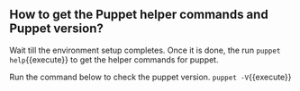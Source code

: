 ## How to get the Puppet helper commands and Puppet version?

Wait till the environment setup completes. Once it is done, the run 
`puppet help`{{execute}} to get the helper commands for puppet.

Run the command below to check the puppet version.
`puppet -V`{{execute}}
